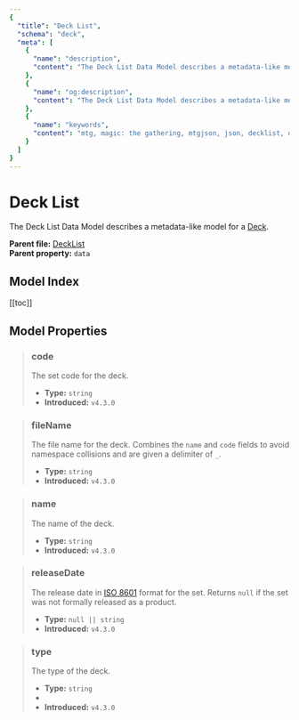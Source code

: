 ```yaml
---
{
  "title": "Deck List",
  "schema": "deck",
  "meta": [
    {
      "name": "description",
      "content": "The Deck List Data Model describes a metadata-like model for a Deck.",
    },
    {
      "name": "og:description",
      "content": "The Deck List Data Model describes a metadata-like model for a Deck.",
    },
    {
      "name": "keywords",
      "content": "mtg, magic: the gathering, mtgjson, json, decklist, deck list",
    }
  ]
}
---
```


# Deck List

The Deck List Data Model describes a metadata-like model for a [Deck](/data-models/deck/).

**Parent file:** [DeckList](/downloads/all-files/#decklist)  
**Parent property:** `data`

## Model Index

<PropertyToggler/>

[[toc]]

## Model Properties

> ### code
> The set code for the deck.
>
> - **Type:** `string`
> - **Introduced:** `v4.3.0`

> ### fileName
> The file name for the deck. Combines the `name` and `code` fields to avoid namespace collisions and are given a delimiter of `_`.
>
> - **Type:** `string`  
> - **Introduced:** `v4.3.0`  

> ### name
> The name of the deck.
>
> - **Type:** `string`
> - **Introduced:** `v4.3.0`

> ### releaseDate
> The release date in [ISO 8601](https://www.iso.org/iso-8601-date-and-time-format.html) format for the set. Returns `null` if the set was not formally released as a product.
>
> - **Type:** `null || string`
> - **Introduced:** `v4.3.0`

> ### type
> The type of the deck.
>
> - **Type:** `string`
> - <ExampleField type='type'/>
> - **Introduced:** `v4.3.0`
